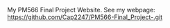 My PM566 Final Project Website. See my webpage: 
https://github.com/Cap2247/PM566-Final_Project-.git
